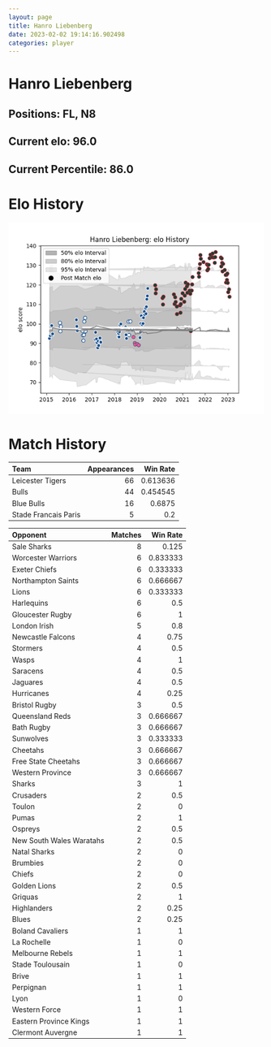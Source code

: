 ```yaml
---  
layout: page  
title: Hanro Liebenberg  
date: 2023-02-02 19:14:16.902498  
categories: player  
---
```

# Hanro Liebenberg

## Positions: FL, N8

## Current elo: 96.0

## Current Percentile: 86.0

# Elo History


![elo history](history_HanroLiebenberg.png)
# Match History


| Team                 |   Appearances |   Win Rate |
|:---------------------|--------------:|-----------:|
| Leicester Tigers     |            66 |   0.613636 |
| Bulls                |            44 |   0.454545 |
| Blue Bulls           |            16 |   0.6875   |
| Stade Francais Paris |             5 |   0.2      |

| Opponent                 |   Matches |   Win Rate |
|:-------------------------|----------:|-----------:|
| Sale Sharks              |         8 |   0.125    |
| Worcester Warriors       |         6 |   0.833333 |
| Exeter Chiefs            |         6 |   0.333333 |
| Northampton Saints       |         6 |   0.666667 |
| Lions                    |         6 |   0.333333 |
| Harlequins               |         6 |   0.5      |
| Gloucester Rugby         |         6 |   1        |
| London Irish             |         5 |   0.8      |
| Newcastle Falcons        |         4 |   0.75     |
| Stormers                 |         4 |   0.5      |
| Wasps                    |         4 |   1        |
| Saracens                 |         4 |   0.5      |
| Jaguares                 |         4 |   0.5      |
| Hurricanes               |         4 |   0.25     |
| Bristol Rugby            |         3 |   0.5      |
| Queensland Reds          |         3 |   0.666667 |
| Bath Rugby               |         3 |   0.666667 |
| Sunwolves                |         3 |   0.333333 |
| Cheetahs                 |         3 |   0.666667 |
| Free State Cheetahs      |         3 |   0.666667 |
| Western Province         |         3 |   0.666667 |
| Sharks                   |         3 |   1        |
| Crusaders                |         2 |   0.5      |
| Toulon                   |         2 |   0        |
| Pumas                    |         2 |   1        |
| Ospreys                  |         2 |   0.5      |
| New South Wales Waratahs |         2 |   0.5      |
| Natal Sharks             |         2 |   0        |
| Brumbies                 |         2 |   0        |
| Chiefs                   |         2 |   0        |
| Golden Lions             |         2 |   0.5      |
| Griquas                  |         2 |   1        |
| Highlanders              |         2 |   0.25     |
| Blues                    |         2 |   0.25     |
| Boland Cavaliers         |         1 |   1        |
| La Rochelle              |         1 |   0        |
| Melbourne Rebels         |         1 |   1        |
| Stade Toulousain         |         1 |   0        |
| Brive                    |         1 |   1        |
| Perpignan                |         1 |   1        |
| Lyon                     |         1 |   0        |
| Western Force            |         1 |   1        |
| Eastern Province Kings   |         1 |   1        |
| Clermont Auvergne        |         1 |   1        |